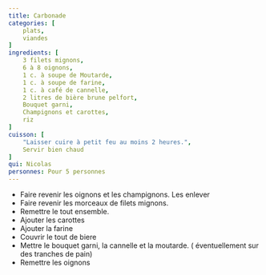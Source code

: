 ```yaml
---
title: Carbonade
categories: [
    plats,
    viandes
]
ingredients: [
    3 filets mignons,
    6 à 8 oignons,
    1 c. à soupe de Moutarde,
    1 c. à soupe de farine,
    1 c. à café de cannelle,
    2 litres de bière brune pelfort,
    Bouquet garni,
    Champignons et carottes,
    riz
]
cuisson: [
    "Laisser cuire à petit feu au moins 2 heures.",
    Servir bien chaud
]
qui: Nicolas
personnes: Pour 5 personnes
---
```


* Faire revenir les oignons et les champignons. Les enlever
* Faire revenir les morceaux de filets mignons.
* Remettre le tout ensemble.
* Ajouter les carottes
* Ajouter la farine
* Couvrir le tout de biere
* Mettre le bouquet garni, la cannelle et la moutarde. ( éventuellement sur des tranches de pain)
* Remettre les oignons
